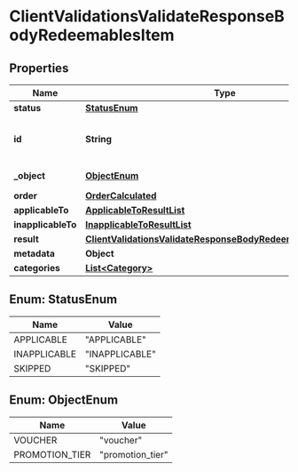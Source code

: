

# ClientValidationsValidateResponseBodyRedeemablesItem


## Properties

| Name | Type | Description |
|------------ | ------------- | ------------- |
|**status** | [**StatusEnum**](#StatusEnum) |  |
|**id** | **String** | Redeemable ID, i.e. the voucher code. |
|**_object** | [**ObjectEnum**](#ObjectEnum) | Redeemable&#39;s object type. |
|**order** | [**OrderCalculated**](OrderCalculated.md) |  |
|**applicableTo** | [**ApplicableToResultList**](ApplicableToResultList.md) |  |
|**inapplicableTo** | [**InapplicableToResultList**](InapplicableToResultList.md) |  |
|**result** | [**ClientValidationsValidateResponseBodyRedeemablesItemResult**](ClientValidationsValidateResponseBodyRedeemablesItemResult.md) |  |
|**metadata** | **Object** |  |
|**categories** | [**List&lt;Category&gt;**](Category.md) |  |



## Enum: StatusEnum

| Name | Value |
|---- | -----|
| APPLICABLE | &quot;APPLICABLE&quot; |
| INAPPLICABLE | &quot;INAPPLICABLE&quot; |
| SKIPPED | &quot;SKIPPED&quot; |



## Enum: ObjectEnum

| Name | Value |
|---- | -----|
| VOUCHER | &quot;voucher&quot; |
| PROMOTION_TIER | &quot;promotion_tier&quot; |



